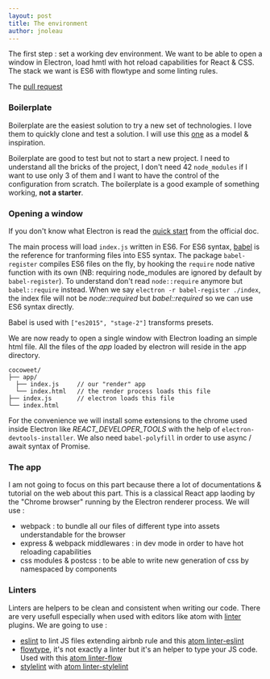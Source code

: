 ```yaml
---
layout: post
title: The environment
author: jnoleau
---
```


The first step : set a working dev environment. We want to be able to open a window in Electron,
load hmtl with hot reload capabilities for React & CSS. The stack we want is ES6 with flowtype and
some linting rules.

The [pull request](https://github.com/jnoleau/cocoweet/pull/1)

### Boilerplate

Boilerplate are the easiest solution to try a new set of technologies. I love them to quickly clone
and test a solution. I will use this [one](https://github.com/chentsulin/electron-react-boilerplate)
as a model & inspiration.

Boilerplate are good to test but not to start a new project. I need to understand all the bricks of
the project, I don't need 42 `node_modules` if I want to use only 3 of them and I want to have the control of
the configuration from scratch. The boilerplate is a good example of something working, **not a starter**.

### Opening a window

If you don't know what Electron is read the [quick start](http://electron.atom.io/docs/tutorial/quick-start/)
from the official doc.

The main process will load `index.js` written in ES6. For ES6 syntax, [babel](https://babeljs.io/) is
the reference for tranforming files into ES5 syntax. The package `babel-register` compiles ES6 files on
the fly, by hooking the `require` node native function with its own (NB: requiring node_modules are
ignored by default by `babel-register`). To understand don't read `node::require` anymore but
`babel::require` instead. When we say `electron -r babel-register ./index`, the index file will not be
*node::required* but *babel::required* so we can use ES6 syntax directly.

Babel is used with `["es2015", "stage-2"]` transforms presets.

We are now ready to open a single window with Electron loading an simple html file. All the files of
the *app* loaded by electron will reside in the app directory.
```
cocoweet/
├── app/
  ├── index.js     // our "render" app
  └── index.html   // the render process loads this file
├── index.js       // electron loads this file
└── index.html
```

For the convenience we will install some extensions to the chrome used inside Electron like *REACT_DEVELOPER_TOOLS*
with the help of `electron-devtools-installer`. We also need `babel-polyfill` in order to use async / await syntax of
Promise.

### The app

I am not going to focus on this part because there a lot of documentations & tutorial on the web about this part.
This is a classical React app laoding by the "Chrome browser" running by the Electron renderer process.
We will use :

* webpack : to bundle all our files of different type into assets understandable for the browser
* express & webpack middlewares : in dev mode in order to have hot reloading capabilities
* css modules & postcss : to be able to write new generation of css by namespaced by components

### Linters

Linters are helpers to be clean and consistent when writing our code. There are very usefull especially when used with editors like atom with [linter](https://atom.io/packages/linter) plugins. We are going to use :

* [eslint](http://eslint.org/) to lint JS files extending airbnb rule and this [atom linter-eslint](https://atom.io/packages/linter-eslint)
* [flowtype](https://flowtype.org/), it's not exactly a linter but it's an helper to type your JS code. Used with this [atom linter-flow](https://atom.io/packages/linter-flow)
* [stylelint](http://stylelint.io/) with [atom linter-stylelint](https://atom.io/packages/linter-stylelint)

